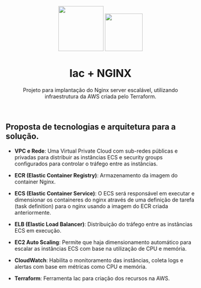 <p align="center"> <image src="https://github.com/deciocferreira/Nginx-iac/assets/12403699/5d9be2ff-5c72-4730-9183-08da79c0aadd" width="120" height="120">  <image src="https://github.com/deciocferreira/Nginx-iac/assets/12403699/4bd2021f-9739-419f-b3db-48abe05f5e3a" width="100" height="100"> </p>
<h1 align ="center"> Iac + NGINX </h1>

<p align ="center"> Projeto para implantação do Nginx server escalável, utilizando infraestrutura da AWS criada pelo Terraform. </p>

&nbsp;

## Proposta de tecnologias e arquitetura para a solução.

- **VPC e Rede**: Uma Virtual Private Cloud com sub-redes públicas e privadas para distribuir as instâncias ECS e security groups configurados para controlar o tráfego entre as instâncias.

- **ECR (Elastic Container Registry)**: Armazenamento da imagem do container Nginx.

- **ECS (Elastic Container Service)**: O ECS será responsável em executar e dimensionar os containeres do nginx através de uma definição de tarefa (task definition) para o nginx usando a imagem do ECR criada anteriormente.
  
- **ELB (Elastic Load Balancer)**: Distribuição do tráfego entre as instâncias ECS em execução.

- **EC2 Auto Scaling**: Permite que haja dimensionamento automático para escalar as instâncias ECS com base na utilização de CPU e memória.

- **CloudWatch**: Habilita o monitoramento das instâncias, coleta logs e alertas com base em métricas como CPU e memória.

- **Terraform**: Ferramenta Iac para criação dos recursos na AWS.
